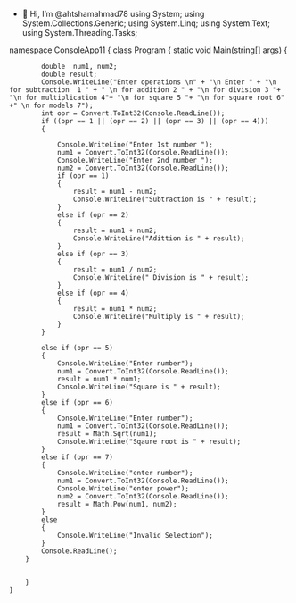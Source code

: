 - 👋 Hi, I’m @ahtshamahmad78
using System;
using System.Collections.Generic;
using System.Linq;
using System.Text;
using System.Threading.Tasks;

namespace ConsoleApp11
{
    class Program
    {
        static void Main(string[] args)
        {
         
            double  num1, num2;
            double result;
            Console.WriteLine("Enter operations \n" + "\n Enter " + "\n for subtraction  1 " + " \n for addition 2 " + "\n for division 3 "+ "\n for multiplication 4"+ "\n for square 5 "+ "\n for square root 6" +" \n for models 7");
            int opr = Convert.ToInt32(Console.ReadLine());
            if ((opr == 1 || (opr == 2) || (opr == 3) || (opr == 4)))
            {

                Console.WriteLine("Enter 1st number ");
                num1 = Convert.ToInt32(Console.ReadLine());
                Console.WriteLine("Enter 2nd number ");
                num2 = Convert.ToInt32(Console.ReadLine());
                if (opr == 1)
                {
                    result = num1 - num2;
                    Console.WriteLine("Subtraction is " + result);
                }
                else if (opr == 2)
                {
                    result = num1 + num2;
                    Console.WriteLine("Adittion is " + result);
                }
                else if (opr == 3)
                {
                    result = num1 / num2;
                    Console.WriteLine(" Division is " + result);
                }
                else if (opr == 4)
                {
                    result = num1 * num2;
                    Console.WriteLine("Multiply is " + result);
                }
            }

            else if (opr == 5)
            {
                Console.WriteLine("Enter number");
                num1 = Convert.ToInt32(Console.ReadLine());
                result = num1 * num1;
                Console.WriteLine("Square is " + result);
            }
            else if (opr == 6)
            {
                Console.WriteLine("Enter number");
                num1 = Convert.ToInt32(Console.ReadLine());
                result = Math.Sqrt(num1);
                Console.WriteLine("Sqaure root is " + result);
            }
            else if (opr == 7)
            {
                Console.WriteLine("enter number");
                num1 = Convert.ToInt32(Console.ReadLine());
                Console.WriteLine("enter power");
                num2 = Convert.ToInt32(Console.ReadLine());
                result = Math.Pow(num1, num2);
            }
            else
            {
                Console.WriteLine("Invalid Selection");
            }
            Console.ReadLine();
        }
       

        }
    }



<!---
ahtshamahmad78/ahtshamahmad78 is a ✨ special ✨ repository because its `README.md` (this file) appears on your GitHub profile.
You can click the Preview link to take a look at your changes.
--->
